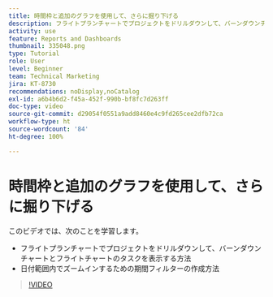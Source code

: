 ```yaml
---
title: 時間枠と追加のグラフを使用して、さらに掘り下げる
description: フライトプランチャートでプロジェクトをドリルダウンして、バーンダウンチャートとフライトチャートのタスクを[!UICONTROL 拡張分析]に表示する方法を学びます。
activity: use
feature: Reports and Dashboards
thumbnail: 335048.png
type: Tutorial
role: User
level: Beginner
team: Technical Marketing
jira: KT-8730
recommendations: noDisplay,noCatalog
exl-id: a6b4b6d2-f45a-452f-990b-bf8fc7d263ff
doc-type: video
source-git-commit: d29054f0551a9add8460e4c9fd265cee2dfb72ca
workflow-type: ht
source-wordcount: '84'
ht-degree: 100%

---
```


# 時間枠と追加のグラフを使用して、さらに掘り下げる

このビデオでは、次のことを学習します。

* フライトプランチャートでプロジェクトをドリルダウンして、バーンダウンチャートとフライトチャートのタスクを表示する方法
* 日付範囲内でズームインするための期間フィルターの作成方法

>[!VIDEO](https://video.tv.adobe.com/v/335048/?quality=12&learn=on)
